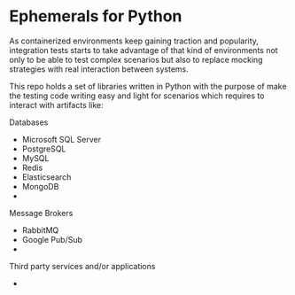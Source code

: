 # Ephemerals for Python

As containerized environments keep gaining traction and popularity, integration tests starts to take advantage 
of that kind of environments not only to be able to test complex scenarios but also to replace mocking strategies 
with real interaction between systems.

This repo holds a set of libraries written in Python with the purpose of make the testing code writing easy and 
light 
for scenarios which requires to interact with artifacts like:

Databases

- Microsoft SQL Server
- PostgreSQL
- MySQL
- Redis
- Elasticsearch
- MongoDB
- 

Message Brokers

- RabbitMQ
- Google Pub/Sub
-

Third party services and/or applications

- 

